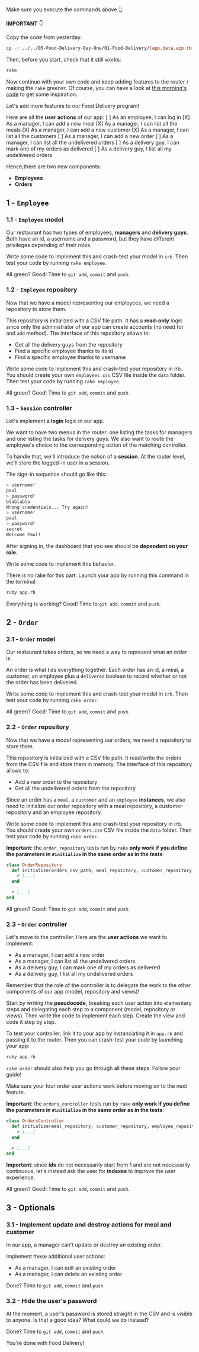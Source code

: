 Make sure you execute the commands above 👆

**IMPORTANT** 👇

Copy the code from yesterday:

```bash
cp -r ../../05-Food-Delivery-Day-One/01-Food-Delivery/{app,data,app.rb,router.rb} . # trailing dot is important
```

Then, before you start, check that it still works:

```bash
rake
```

Now continue with your own code and keep adding features to the router / making the `rake` greener. Of course, you can have a look at [this morning's code](https://github.com/lewagon/food-delivery/tree/lecture-day-two) to get some inspiration.

Let's add more features to our Food Delivery program!

Here are all the **user actions** of our app:
[ ] As an employee, I can log in
[X] As a manager, I can add a new meal
[X] As a manager, I can list all the meals
[X] As a manager, I can add a new customer
[X] As a manager, I can list all the customers
[ ] As a manager, I can add a new order
[ ] As a manager, I can list all the undelivered orders
[ ] As a delivery guy, I can mark one of my orders as delivered
[ ] As a delivery guy, I list all my undelivered orders

Hence,there are two new components:
- **Employees**
- **Orders**

## 1 - `Employee`

### 1.1 - `Employee` model

Our restaurant has two types of employees, **managers** and **delivery guys**. Both have an id, a username and a password, but they have different privileges depending of their roles.

Write some code to implement this and crash-test your model in `irb`. Then test your code by running `rake employee`.

All green? Good! Time to `git add`, `commit` and `push`.

### 1.2 - `Employee` repository

Now that we have a model representing our employees, we need a repository to store them.

This repository is initialized with a CSV file path. It has a **read-only** logic since only the administrator of our app can create accounts (no need for and `add` method). The interface of this repository allows to:
- Get all the delivery guys from the repository
- Find a specific employee thanks to its id
- Find a specific employee thanks to username

Write some code to implement this and crash-test your repository in irb. You should create your own `employees.csv` CSV file inside the `data` folder. Then test your code by running `rake employee`.

All green? Good! Time to `git add`, `commit` and `push`.

### 1.3 - `Session` controller

Let's implement a **login** logic in our app.

We want to have two menus in the router: one listing the tasks for managers and one listing the tasks for delivery guys. We also want to route the employee's choice to the corresponding action of the matching controller.

To handle that, we'll introduce the notion of a **session**. At the router level, we'll store the logged-in user in a session.

The sign-in sequence should go like this:

```bash
> username?
paul
> password?
blablabla
Wrong credentials... Try again!
> username?
paul
> password?
secret
Welcome Paul!
```

After signing in, the dashboard that you see should be **dependent on your role**.

Write some code to implement this behavior.

There is no rake for this part. Launch your app by running this command in the terminal:

```bash
ruby app.rb
```

Everything is working? Good! Time to `git add`, `commit` and `push`.

## 2 - `Order`

### 2.1 - `Order` model

Our restaurant takes orders, so we need a way to represent what an order is.


An order is what ties everything together. Each order has an id, a meal, a customer, an employee plus a `delivered` boolean to record whether or not the order has been delivered.

Write some code to implement this and crash-test your model in `irb`. Then test your code by running `rake order`.

All green? Good! Time to `git add`, `commit` and `push`.

### 2.2 - `Order` repository

Now that we have a model representing our orders, we need a repository to store them.

This repository is initialized with a CSV file path. It read/write the orders from the CSV file and store them in memory. The interface of this repository allows to:
- Add a new order to the repository
- Get all the undelivered orders from the repository

Since an order has a `meal`, a `customer` and an `employee` **instances**, we also need to initialize our order repository with a meal repository, a customer repository and an employee repository.

Write some code to implement this and crash-test your repository in irb. You should create your own `orders.csv` CSV file inside the `data` folder. Then test your code by running `rake order`.

**Important**: the `order_repository` tests run by `rake` **only work if you define the parameters in `#initialize` in the same order as in the tests**:

```ruby
class OrderRepository
  def initialize(orders_csv_path, meal_repository, customer_repository, employee_repository)
    # [...]
  end

  # [...]
end
```

All green? Good! Time to `git add`, `commit` and `push`.

### 2.3 - `Order` controller

Let's move to the controller. Here are the **user actions** we want to implement:
- As a manager, I can add a new order
- As a manager, I can list all the undelivered orders
- As a delivery guy, I can mark one of my orders as delivered
- As a delivery guy, I list all my undelivered orders

Remember that the role of the controller is to delegate the work to the other components of our app (model, repository and views)!

Start by writing the **pseudocode**, breaking each user action into elementary steps and delegating each step to a component (model, repository or views). Then write the code to implement each step. Create the view and code it step by step.

To test your controller, link it to your app by instanciating it in `app.rb` and passing it to the router. Then you can crash-test your code by launching your app:

```bash
ruby app.rb
```

`rake order` should also help you go through all these steps. Follow your guide!

Make sure your four order user actions work before moving on to the next feature.

**Important**: the `orders_controller` tests run by `rake` **only work if you define the parameters in `#initialize` in the same order as in the tests**:

```ruby
class OrdersController
  def initialize(meal_repository, customer_repository, employee_repository, order_repository)
    # [...]
  end

  # [...]
end
```

**Important**: since **ids** do not necessarily start from 1 and are not necessarily continuous, let's instead ask the user for **indexes** to improve the user experience.

All green? Good! Time to `git add`, `commit` and `push`.

## 3 - Optionals

### 3.1 - Implement update and destroy actions for meal and customer

In our app, a manager can't update or destroy an existing order.

Implement these additional user actions:
- As a manager, I can edit an existing order
- As a manager, I can delete an existing order

Done? Time to `git add`, `commit` and `push`.

### 3.2 - Hide the user's password

At the moment, a user's password is stored straight in the CSV and is visible to anyone. Is that a good idea? What could we do instead?

Done? Time to `git add`, `commit` and `push`.

You're done with Food Delivery!
